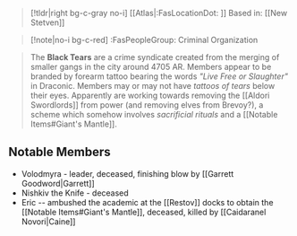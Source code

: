 >[!tldr|right bg-c-gray no-i] [[Atlas|:FasLocationDot: ]] Based in: [[New Stetven]]

>[!note|no-i bg-c-red] :FasPeopleGroup: Criminal Organization

>The **Black Tears** are a crime syndicate created from the merging of smaller gangs in the city around 4705 AR. Members appear to be branded by forearm tattoo bearing the words *"Live Free or Slaughter"* in Draconic. Members may or may not have *tattoos of tears* below their eyes. Apparently are working towards removing the [[Aldori Swordlords]] from power (and removing elves from Brevoy?), a scheme which somehow involves *sacrificial rituals* and a [[Notable Items#Giant's Mantle]].

## Notable Members
- Volodmyra - leader, deceased, finishing blow by [[Garrett Goodword|Garrett]]
- Nishkiv the Knife - deceased
- Eric -- ambushed the academic at the [[Restov]] docks to obtain the [[Notable Items#Giant's Mantle]], deceased, killed by [[Caidaranel Novori|Caine]]
